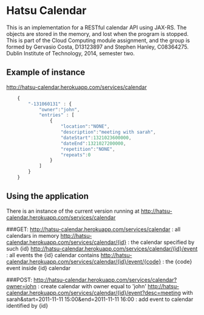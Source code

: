 # Hatsu Calendar

This is an implementation for a RESTful calendar API using JAX-RS. The objects are stored in the memory, and lost when the program is stopped. This is part of the Cloud Computing module assignment, and the group is formed by
    Gervasio Costa, D13123897 and Stephen Hanley, C08364275.
Dublin Institute of Technology, 2014, semester two.

## Example of instance

http://hatsu-calendar.herokuapp.com/services/calendar
```Javascript
    {
        "-131060131" : {
            "owner":"john",
            "entries" : [
                {
                    "location":"NONE",
                    "description":"meeting with sarah",
                    "dateStart":1321023600000,
                    "dateEnd":1321027200000,
                    "repetition":"NONE",
                    "repeats":0
                }
            ]
        }
    }
```

## Using the application

There is an instance of the current version running at http://hatsu-calendar.herokuapp.com/services/calendar

###GET:
    http://hatsu-calendar.herokuapp.com/services/calendar : all calendars in memory
    http://hatsu-calendar.herokuapp.com/services/calendar/{id} : the calendar specified by such {id}
    http://hatsu-calendar.herokuapp.com/services/calendar/{id}/event : all events the {id} calendar contains
    http://hatsu-calendar.herokuapp.com/services/calendar/{id}/event/{code} : the {code} event inside {id} calendar

###POST:
    http://hatsu-calendar.herokuapp.com/services/calendar?owner=john : create calendar with owner equal to 'john'
    http://hatsu-calendar.herokuapp.com/services/calendar/{id}/event?desc=meeting with sarah&start=2011-11-11 15:00&end=2011-11-11 16:00 : add event to calendar identified by {id}
    



